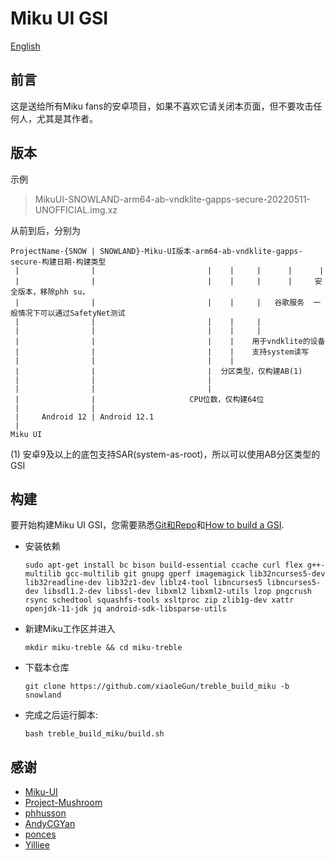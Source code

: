 # Miku UI GSI

[English](https://github.com/xiaoleGun/treble_build_miku/blob/snowland/README-EN.md)

## 前言
这是送给所有Miku fans的安卓项目，如果不喜欢它请关闭本页面，但不要攻击任何人，尤其是其作者。

## 版本
示例
> MikuUI-SNOWLAND-arm64-ab-vndklite-gapps-secure-20220511-UNOFFICIAL.img.xz

从前到后，分别为
```
ProjectName-{SNOW | SNOWLAND}-Miku-UI版本-arm64-ab-vndklite-gapps-secure-构建日期-构建类型
 |                |                         |    |     |      |      |
 |                |                         |    |     |      |     安全版本，移除phh su，
 |                |                         |    |     |   谷歌服务  一般情况下可以通过SafetyNet测试
 |                |                         |    |     |
 |                |                         |    |     |
 |                |                         |    |    用于vndklite的设备
 |                |                         |    |    支持system读写
 |                |                         |    |
 |                |                         |  分区类型，仅构建AB(1)
 |                |                         |
 |                |                         |
 |                |                     CPU位数，仅构建64位
 |                |
 |     Android 12 | Android 12.1
 |
Miku UI
```

(1) 安卓9及以上的底包支持SAR(system-as-root)，所以可以使用AB分区类型的GSI

## 构建
要开始构建Miku UI GSI，您需要熟悉[Git和Repo](https://source.android.com/source/using-repo.html)和[How to build a GSI](https://github.com/phhusson/treble_experimentations/wiki/How-to-build-a-GSI%3F).
- 安装依赖
    ```
    sudo apt-get install bc bison build-essential ccache curl flex g++-multilib gcc-multilib git gnupg gperf imagemagick lib32ncurses5-dev lib32readline-dev lib32z1-dev liblz4-tool libncurses5 libncurses5-dev libsdl1.2-dev libssl-dev libxml2 libxml2-utils lzop pngcrush rsync schedtool squashfs-tools xsltproc zip zlib1g-dev xattr openjdk-11-jdk jq android-sdk-libsparse-utils
    ```
- 新建Miku工作区并进入
    ```
    mkdir miku-treble && cd miku-treble
    ```
- 下载本仓库
    ```
    git clone https://github.com/xiaoleGun/treble_build_miku -b snowland
    ```
- 完成之后运行脚本:
    ```
    bash treble_build_miku/build.sh
    ```

## 感谢
- [Miku-UI](https://github.com/Miku-UI)
- [Project-Mushroom](https://github.com/Project-Mushroom)
- [phhusson](https://github.com/phhusson)
- [AndyCGYan](https://github.com/AndyCGYan)
- [ponces](https://github.com/ponces)
- [Yilliee](https://github.com/Yilliee)
